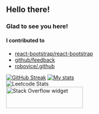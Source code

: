 
<h2>Hello there!</h2>
<h3>Glad to see you here!</h3>

<h4>I contributed to</h4>

- <a href="https://github.com/react-bootstrap/react-bootstrap">react-bootstrap/react-bootstrap</a><br>
- <a href="https://github.com/github/feedback">github/feedback</a><br>
- <a href="https://github.com/robovice/.github">robovice/.github</a><br>

[![GitHub Streak](https://streak-stats.demolab.com?user=tejasness&theme=dark)](https://git.io/streak-stats)
[![My stats](https://github-readme-stats.vercel.app/api?username=tejasness&theme=dark)](https://github.com/anuraghazra/github-readme-stats)
<br>
![Leetcode Stats](https://leetcard.jacoblin.cool/tejasness)
<br>
<a href="https://stackoverflow.com/users/9195136/tejas-chaudhari"><img src="https://stackoverflow.com/users/flair/9195136.png?theme=dark" width="208" height="58" alt="Stack Overflow widget" title="Stack Overflow widget"></a>
